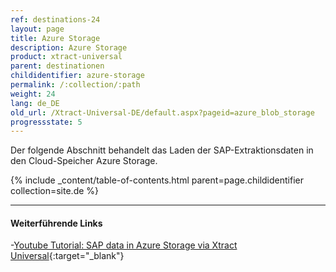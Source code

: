 ```yaml
---
ref: destinations-24
layout: page
title: Azure Storage
description: Azure Storage
product: xtract-universal
parent: destinationen
childidentifier: azure-storage
permalink: /:collection/:path
weight: 24
lang: de_DE
old_url: /Xtract-Universal-DE/default.aspx?pageid=azure_blob_storage
progressstate: 5
---
```


Der folgende Abschnitt behandelt das Laden der SAP-Extraktionsdaten in den Cloud-Speicher Azure Storage.

{% include _content/table-of-contents.html parent=page.childidentifier collection=site.de %}

****
#### Weiterführende Links
-[Youtube Tutorial: SAP data in Azure Storage via Xtract Universal](https://www.youtube.com/watch?v=Q9mF-vsFxnQ){:target="_blank"}